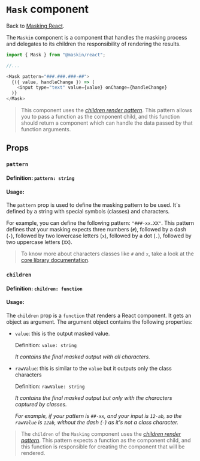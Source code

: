 # `Mask` component

Back to [Masking React](../README.md).

The `Maskin` component is a component that handles the masking process and
delegates to its children the responsibility of rendering the results.

```javascript
import { Mask } from "@maskin/react";

//...

<Mask pattern="###.###.###-##">
  {({ value, handleChange }) => (
    <input type="text" value={value} onChange={handleChange}
  )}
</Mask>
```

> This component uses the [_children render
pattern_](https://reactjs.org/docs/render-props.html#using-props-other-than-render).
This pattern allows you to pass a function as the component child, and this
function should return a component which can handle the data passed by that
function arguments.

## Props

### `pattern`

#### Definition: `pattern: string`

#### Usage:

The `pattern` prop is used to define the masking pattern to be used. It`s
defined by a string with special symbols (classes) and characters.

For example, you can define the following pattern: `"###-xx.XX"`. This pattern
defines that your masking expects three numbers (`#`), followed by a dash (`-`),
followed by two lowercase letters (`x`), followed by a dot (`.`), followed by
two uppercase letters (`XX`).

> To know more about characters classes like `#` and `x`, take a look at the
[core library
documentation](https://github.com/imbrn/maskin/tree/master/packages/core).

### `children`

#### Definition: `children: function`

#### Usage:

The `children` prop is a `function` that renders a React component. It gets an
object as argument. The argument object contains the following properties:

- `value`: this is the output masked value.

  Definition: `value: string`

  _It contains the final masked output with all characters._

- `rawValue`: this is similar to the `value` but it outputs only the class characters

  Definition: `rawValue: string`

  _It contains the final masked output but only with the characters captured by
  classes._

  _For example, if your pattern is `##-xx`, and your input is `12-ab`, so the
  `rawValue` is `12ab`, without the dash (`-`) as it's not a class character._

> The `children` of the `Masking` component uses the [_children render
pattern_](https://reactjs.org/docs/render-props.html#using-props-other-than-render).
This pattern expects a function as the component child, and this function is
responsible for creating the component that will be rendered.
